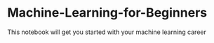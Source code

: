 # Machine-Learning-for-Beginners
This notebook will get you started with your machine learning career
